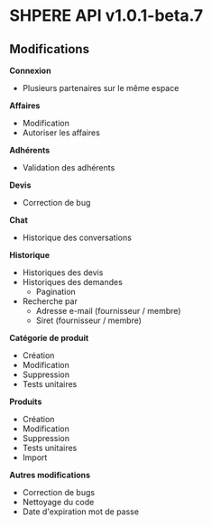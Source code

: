 # SHPERE API v1.0.1-beta.7

## Modifications

**Connexion**

- Plusieurs partenaires sur le même espace

**Affaires**

- Modification
- Autoriser les affaires

**Adhérents**

- Validation des adhérents

**Devis**

- Correction de bug

**Chat**

- Historique des conversations

**Historique**

- Historiques des devis
- Historiques des demandes
  - Pagination
- Recherche par
    - Adresse e-mail (fournisseur / membre)
    - Siret (fournisseur / membre)

**Catégorie de produit**

- Création
- Modification
- Suppression
- Tests unitaires

**Produits**

- Création
- Modification
- Suppression
- Tests unitaires
- Import

**Autres modifications**

- Correction de bugs
- Nettoyage du code
- Date d'expiration mot de passe
